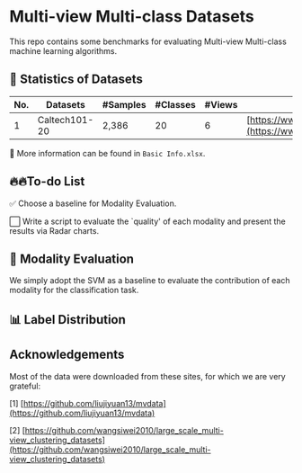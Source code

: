 # Multi-view Multi-class Datasets
This repo contains some benchmarks for evaluating Multi-view Multi-class machine learning algorithms.

## 📄 Statistics of Datasets

|No. | Datasets |#Samples | #Classes | #Views| Official URL | Tag|
|----|----|----|----|----|----|----|
|1|Caltech101-20|2,386|20|6|[https://www.vision.caltech.edu/datasets/](https://www.vision.caltech.edu/datasets/)|   |



📢 More information can be found in ``Basic Info.xlsx``.


## 🔥🔥To-do List
✅ Choose a baseline for Modality Evaluation.

⬜ Write a script to evaluate the `quality' of each modality and present the results via Radar charts.


## 🌋 Modality Evaluation
We simply adopt the SVM as a baseline to evaluate the contribution of each modality for the classification task.






## 📊 Label Distribution



## Acknowledgements
Most of the data were downloaded from these sites, for which we are very grateful:

[1] [https://github.com/liujiyuan13/mvdata](https://github.com/liujiyuan13/mvdata)

[2] [https://github.com/wangsiwei2010/large_scale_multi-view_clustering_datasets](https://github.com/wangsiwei2010/large_scale_multi-view_clustering_datasets)




